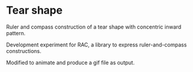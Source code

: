 # Tear shape

Ruler and compass construction of a tear shape with concentric inward pattern.

Development experiment for RAC, a library to express ruler-and-compass constructions.

Modified to animate and produce a gif file as output.
